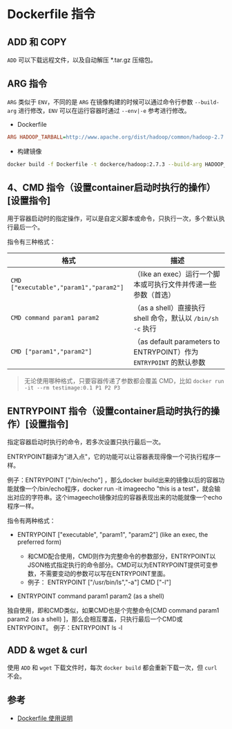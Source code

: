 # Dockerfile 指令

## ADD 和 COPY

`ADD` 可以下载远程文件，以及自动解压 *.tar.gz 压缩包。

## ARG 指令

`ARG` 类似于 `ENV`，不同的是 `ARG` 在镜像构建的时候可以通过命令行参数 `--build-arg` 进行修改，`ENV` 可以在运行容器时通过 `--env|-e` 参考进行修改。

* Dockerfile

```ini
ARG HADOOP_TARBALL=http://www.apache.org/dist/hadoop/common/hadoop-2.7.3/hadoop-2.7.3.tar.gz
```

* 构建镜像

```bash
docker build -f Dockerfile -t dockerce/hadoop:2.7.3 --build-arg HADOOP_TARBALL=hadoop-2.7.3.tar.gz .
```

## 4、CMD 指令（设置container启动时执行的操作）[设置指令]

用于容器启动时的指定操作，可以是自定义脚本或命令，只执行一次，多个默认执行最后一个。

指令有三种格式：

| 格式                                   | 描述                                                                |
| -------------------------------------- | ------------------------------------------------------------------- |
| `CMD ["executable","param1","param2"]` | （like an exec）运行一个脚本或可执行文件并传递一些参数（首选）      |
| `CMD command param1 param2`            | （as a shell）直接执行 shell 命令，默认以 `/bin/sh -c` 执行         |
| `CMD ["param1","param2"]`              | （as default parameters to ENTRYPOINT）作为 `ENTRYPOINT` 的默认参数 |

> 无论使用哪种格式，只要容器传递了参数都会覆盖 CMD，比如 `docker run -it --rm testimage:0.1 P1 P2 P3`

## ENTRYPOINT 指令（设置container启动时执行的操作）[设置指令]

指定容器启动时执行的命令，若多次设置只执行最后一次。

ENTRYPOINT翻译为"进入点"，它的功能可以让容器表现得像一个可执行程序一样。

例子：ENTRYPOINT ["/bin/echo"] ，那么docker build出来的镜像以后的容器功能就像一个/bin/echo程序，docker run -it imageecho "this is a test"，就会输出对应的字符串。这个imageecho镜像对应的容器表现出来的功能就像一个echo程序一样。

指令有两种格式：

* ENTRYPOINT ["executable", "param1", "param2"] (like an exec, the preferred form)
    * 和CMD配合使用，CMD则作为完整命令的参数部分，ENTRYPOINT以JSON格式指定执行的命令部分。CMD可以为ENTRYPOINT提供可变参数，不需要变动的参数可以写在ENTRYPOINT里面。
    * 例子：
    ENTRYPOINT ["/usr/bin/ls","-a"]
    CMD ["-l"]

* ENTRYPOINT command param1 param2 (as a shell)

独自使用，即和CMD类似，如果CMD也是个完整命令[CMD command param1 param2 (as a shell) ]，那么会相互覆盖，只执行最后一个CMD或ENTRYPOINT。
例子：ENTRYPOINT ls -l

## ADD & wget & curl

使用 `ADD` 和 `wget` 下载文件时，每次 `docker build` 都会重新下载一次，但 `curl` 不会。

## 参考

* [Dockerfile 使用说明](https://www.huweihuang.com/article/docker/dockerfile-usage/)